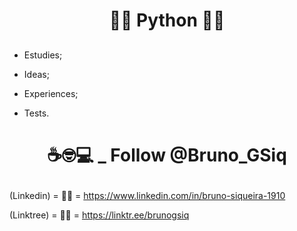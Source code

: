 # <p align="center">:man_student: Python :woman_student:

## <p align="center">



- Estudies;

* Ideas;

* Experiences;

* Tests. 


# <p align="center">☕🤓💻 _ Follow @Bruno_GSiq

(Linkedin)  = 👨‍🎓 = https://www.linkedin.com/in/bruno-siqueira-1910 <br>

(Linktree)  = 👨‍🎓 = https://linktr.ee/brunogsiq<br>

